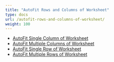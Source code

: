 ```yaml
---
title: "AutoFit Rows and Columns of Worksheet"
type: docs
url: /autofit-rows-and-columns-of-worksheet/
weight: 100
---
```


- [AutoFit Single Column of Worksheet](/autofit-single-column-of-worksheet-html/)
- [AutoFit Multiple Columns of Worksheet](/autofit-multiple-columns-of-worksheet-html/)
- [AutoFit Single Row of Worksheet](/autofit-single-row-of-worksheet-html/)
- [AutoFit Multiple Rows of Worksheet](/autofit-multiple-rows-of-worksheet-html/)
